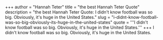 +++
author = "Hannah Teter"
title = "the best Hannah Teter Quote"
description = "the best Hannah Teter Quote: I didn't know football was so big. Obviously, it's huge in the United States."
slug = "i-didnt-know-football-was-so-big-obviously-its-huge-in-the-united-states"
quote = '''I didn't know football was so big. Obviously, it's huge in the United States.'''
+++
I didn't know football was so big. Obviously, it's huge in the United States.
